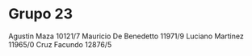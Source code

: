 # Grupo 23
Agustin Maza 10121/7
Mauricio De Benedetto 11971/9
Luciano Martinez  11965/0
Cruz Facundo 12876/5

